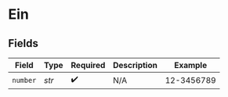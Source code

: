 # Ein


## Fields

| Field              | Type               | Required           | Description        | Example            |
| ------------------ | ------------------ | ------------------ | ------------------ | ------------------ |
| `number`           | *str*              | :heavy_check_mark: | N/A                | 12-3456789         |